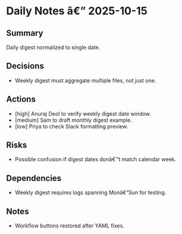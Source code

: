 ﻿# Daily Notes â€” 2025-10-15



## Summary

Daily digest normalized to single date.



## Decisions
- Weekly digest must aggregate multiple files, not just one.



## Actions
- [high] Anuraj Deol to verify weekly digest date window.
- [medium] Sam to draft monthly digest example.
- [low] Priya to check Slack formatting preview.



## Risks
- Possible confusion if digest dates donâ€™t match calendar week.



## Dependencies
- Weekly digest requires logs spanning Monâ€“Sun for testing.



## Notes
- Workflow buttons restored after YAML fixes.





